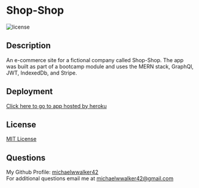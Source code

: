# Shop-Shop
![license](https://img.shields.io/badge/license-MIT-orange.svg)

## Description
An e-commerce site for a fictional company called Shop-Shop. The app was built as part of a bootcamp module and uses the MERN stack, GraphQl, JWT, IndexedDb, and Stripe.

## Deployment
[Click here to go to app hosted by heroku](https://desolate-woodland-45274.herokuapp.com/)

## License
[MIT License](https://choosealicense.com/licenses/mit/)

## Questions
  My Github Profile: [michaelwwalker42](https://github.com/michaelwwalker42)  
  For additional questions email me at michaelwwalker42@gmail.com